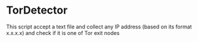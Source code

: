 # TorDetector
This script accept a text file and collect any IP address (based on its format x.x.x.x) and check if it is one of Tor exit nodes
